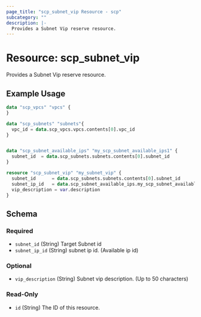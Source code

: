 ```yaml
---
page_title: "scp_subnet_vip Resource - scp"
subcategory: ""
description: |-
  Provides a Subnet Vip reserve resource.
---
```


# Resource: scp_subnet_vip

Provides a Subnet Vip reserve resource.


## Example Usage

```terraform
data "scp_vpcs" "vpcs" {
}

data "scp_subnets" "subnets"{
  vpc_id = data.scp_vpcs.vpcs.contents[0].vpc_id
}


data "scp_subnet_available_ips" "my_scp_subnet_available_ips1" {
  subnet_id  = data.scp_subnets.subnets.contents[0].subnet_id
}

resource "scp_subnet_vip" "my_subnet_vip" {
  subnet_id      = data.scp_subnets.subnets.contents[0].subnet_id
  subnet_ip_id   = data.scp_subnet_available_ips.my_scp_subnet_available_ips1.contents[0].ip_id
  vip_description = var.description
}
```

<!-- schema generated by tfplugindocs -->
## Schema

### Required

- `subnet_id` (String) Target Subnet id
- `subnet_ip_id` (String) subnet ip id. (Available ip id)

### Optional

- `vip_description` (String) Subnet vip description. (Up to 50 characters)

### Read-Only

- `id` (String) The ID of this resource.
